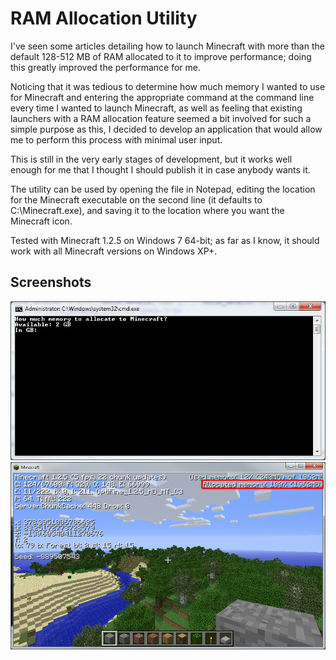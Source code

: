 # RAM Allocation Utility
I've seen some articles detailing how to launch Minecraft with more than the default 128-512 MB of RAM allocated to it to improve performance; doing this greatly improved the performance for me.

Noticing that it was tedious to determine how much memory I wanted to use for Minecraft and entering the appropriate command at the command line every time I wanted to launch Minecraft, as well as feeling that existing launchers with a RAM allocation feature seemed a bit involved for such a simple purpose as this, I decided to develop an application that would allow me to perform this process with minimal user input.

This is still in the very early stages of development, but it works well enough for me that I thought I should publish it in case anybody wants it.

The utility can be used by opening the file in Notepad, editing the location for the Minecraft executable on the second line (it defaults to C:\Minecraft.exe), and saving it to the location where you want the Minecraft icon.

Tested with Minecraft 1.2.5 on Windows 7 64-bit; as far as I know, it should work with all Minecraft versions on Windows XP+.

## Screenshots

![](/docs/o6.png) ![](/docs/o7.png)

